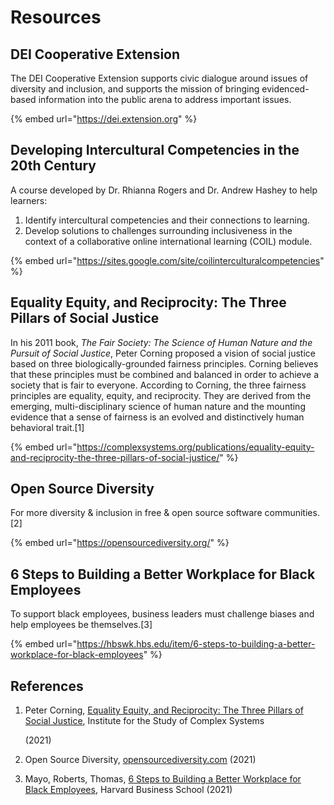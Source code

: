 # Resources

## DEI Cooperative Extension

The DEI Cooperative Extension supports civic dialogue around issues of diversity and inclusion, and supports the mission of bringing evidenced-based information into the public arena to address important issues.

{% embed url="https://dei.extension.org" %}

## Developing Intercultural Competencies in the 20th Century

A course developed by Dr. Rhianna Rogers and Dr. Andrew Hashey to help learners:

1. Identify intercultural competencies and their connections to learning.
2. Develop solutions to challenges surrounding inclusiveness in the context of a collaborative online international learning \(COIL\) module.

{% embed url="https://sites.google.com/site/coilinterculturalcompetencies" %}

## Equality Equity, and Reciprocity: The Three Pillars of Social Justice

In his 2011 book, _The Fair Society: The Science of Human Nature and the Pursuit of Social Justice_, Peter Corning proposed a vision of social justice based on three biologically-grounded fairness principles. Corning believes that these principles must be combined and balanced in order to achieve a society that is fair to everyone. According to Corning, the three fairness principles are equality, equity, and reciprocity.  They are derived from the emerging, multi-disciplinary science of human nature and the mounting evidence that a sense of fairness is an evolved and distinctively human behavioral trait.\[1\]

{% embed url="https://complexsystems.org/publications/equality-equity-and-reciprocity-the-three-pillars-of-social-justice/" %}

## Open Source Diversity

For more diversity & inclusion in free & open source software communities. \[2\]

{% embed url="https://opensourcediversity.org/" %}

## 6 Steps to Building a Better Workplace for Black Employees

To support black employees, business leaders must challenge biases and help employees be themselves.\[3\]

{% embed url="https://hbswk.hbs.edu/item/6-steps-to-building-a-better-workplace-for-black-employees" %}

## References

1. Peter Corning, [Equality Equity, and Reciprocity: The Three Pillars of Social Justice](https://complexsystems.org/publications/equality-equity-and-reciprocity-the-three-pillars-of-social-justice/), Institute for the Study of Complex Systems

    \(2021\)

2. Open Source Diversity, [opensourcediversity.com](https://opensourcediversity.org/) \(2021\)
3. Mayo, Roberts, Thomas, [6 Steps to Building a Better Workplace for Black Employees](https://hbswk.hbs.edu/item/6-steps-to-building-a-better-workplace-for-black-employees), Harvard Business School \(2021\)

